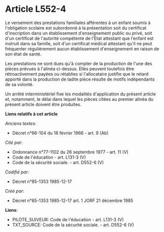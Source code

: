 # Article L552-4

Le versement des prestations familiales afférentes à un enfant soumis à l'obligation scolaire est subordonné à la
présentation soit du certificat d'inscription dans un établissement d'enseignement public ou privé, soit d'un certificat de
l'autorité compétente de l'Etat attestant que l'enfant est instruit dans sa famille, soit d'un certificat médical attestant
qu'il ne peut fréquenter régulièrement aucun établissement d'enseignement en raison de son état de santé.

Les prestations ne sont dues qu'à compter de la production de l'une des pièces prévues à l'alinéa ci-dessus. Elles peuvent
toutefois être rétroactivement payées ou rétablies si l'allocataire justifie que le retard apporté dans la production de
ladite pièce résulte de motifs indépendants de sa volonté. 

Un arrêté interministériel fixe les modalités d'application du présent article et, notamment, le délai dans lequel les pièces
citées au premier alinéa du présent article doivent être produites.

**Liens relatifs à cet article**

_Anciens textes_:

  - Décret n°66-104 du 18 février 1966 - art. 9 (Ab)

_Cité par_:

  - Ordonnance n°77-1102 du 26 septembre 1977 - art. 11 (V)
  - Code de l'éducation - art. L131-3 (V)
  - Code de la sécurité sociale. - art. D552-6 (V)

_Codifié par_:

  - Décret n°85-1353 1985-12-17

_Créé par_:

  - Décret n°85-1353 1985-12-17 art. 1 JORF 21 décembre 1985

**Liens**:

  - PILOTE_SUIVEUR: Code de l'éducation - art. L131-3 (V)
  - TXT_SOURCE: Code de la sécurité sociale. - art. D552-6 (V)
